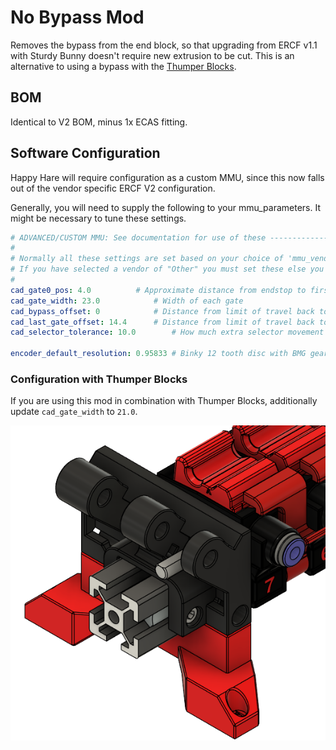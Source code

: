 # No Bypass Mod

Removes the bypass from the end block, so that upgrading from ERCF v1.1 with Sturdy Bunny doesn't require new extrusion to be cut.
This is an alternative to using a bypass with the [Thumper Blocks](../../kieraneglin/Thumper-Blocks).

## BOM

Identical to V2 BOM, minus 1x ECAS fitting.

## Software Configuration

Happy Hare will require configuration as a custom MMU, since this now falls out of the vendor specific ERCF V2 configuration.

Generally, you will need to supply the following to your mmu_parameters. It might be necessary to tune these settings.

```yaml
# ADVANCED/CUSTOM MMU: See documentation for use of these ----------------------------------------------------------------
#
# Normally all these settings are set based on your choice of 'mmu_vendor' and 'mmu_version', but they can be overridden.
# If you have selected a vendor of "Other" you must set these else you will get arbitary ERCFv1.1 defaults.
#
cad_gate0_pos: 4.0			# Approximate distance from endstop to first gate. Used for rough calibration only
cad_gate_width: 23.0			# Width of each gate
cad_bypass_offset: 0			# Distance from limit of travel back to the bypass (ERCF v2.0)
cad_last_gate_offset: 14.4		# Distance from limit of travel back to last gate
cad_selector_tolerance: 10.0 		# How much extra selector movement to allow

encoder_default_resolution: 0.95833 # Binky 12 tooth disc with BMG gear
```

### Configuration with Thumper Blocks
If you are using this mod in combination with Thumper Blocks, additionally update `cad_gate_width` to `21.0`.

![Render](Assets/no_bypass.png)